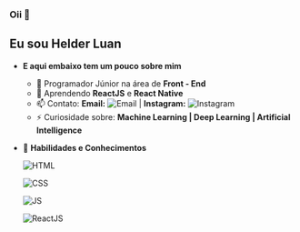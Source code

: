 ### Oii 👋
### <h2>Eu sou Helder Luan</h2>

- **E aqui embaixo tem um pouco sobre mim**
  - 🔭 Programador Júnior na área de **Front - End**
  - 🌱 Aprendendo **ReactJS** e **React Native**
  - 📫 Contato: **Email:** ![Email](https://img.shields.io/badge/helderluan0202@gmail.com-D14836?style=flat&logo=gmail&logoColor=white)    | **Instagram:** ![Instagram](https://img.shields.io/badge/@luan_avelar_-E4405F?style=flat&logo=instagram&logoColor=white)
  - ⚡  Curiosidade sobre: **Machine Learning | Deep Learning | Artificial Intelligence**
- 🚀 **Habilidades e Conhecimentos**

	 ![HTML](https://img.shields.io/badge/HTML5-E34F26?style=for-the-badge&logo=html5&logoColor=white)
   
	 ![CSS](https://img.shields.io/badge/CSS3-1572B6?style=for-the-badge&logo=css3&logoColor=white)
   
	 ![JS](https://img.shields.io/badge/JavaScript-F7DF1E?style=for-the-badge&logo=javascript&logoColor=black)
   
	 ![ReactJS](https://img.shields.io/badge/React-20232A?style=for-the-badge&logo=react&logoColor=61DAFB)
